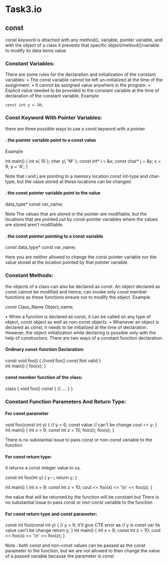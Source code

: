 # Task3.io
## const
 const keyword is attached with any method(), variable, pointer variable, and with the object of a class it prevents that specific object/method()/variable to modify its data items value.
### Constant Variables:
There are some rules for the declaration and initialization of the constant variables:
•	The const variable cannot be left un-initialized at the time of the assignment.
•	It cannot be assigned value anywhere in the program.
•	Explicit value needed to be provided to the constant variable at the time of declaration of the constant variable.
Example 

```
const int y = 10;
```

### Const Keyword With Pointer Variables:
there are three possible ways to use a const keyword with a pointer
#### . the pointer variable point to a const value
Example
>
int main()
{
    int x{ 10 };
    char y{ 'M' };
    const int* i = &x;
    const char* j = &y;
     x = 9;
     y = 'A';
 }
>

Note that i and j are pointing to a memory location const int-type and char-type, but the value stored at these locations can be changed 
#### . the const pointer variable point to the value
>
data_type* const var_name;
>

Note  The values that are stored in the pointer are modifiable, but the locations that are pointed out by const-pointer variables where the values are stored aren’t modifiable. 

#### . the const pointer pointing to a const variable
>
const data_type* const var_name;
>

Here  you are neither allowed to change the const pointer variable nor the value stored at the location pointed by that pointer variable.
### Constant Methods:
the objects of a class can also be declared as const. An object declared as const cannot be modified and hence, can invoke only const member functions as these functions ensure not to modify the object.
Example
>

const Class_Name Object_name;

>
•	When a function is declared as const, it can be called on any type of object, const object as well as non-const objects.
•	Whenever an object is declared as const, it needs to be initialized at the time of declaration. However, the object initialization while declaring is possible only with the help of constructors.
There are two ways of a constant function declaration:
#### Ordinary const-function Declaration:
>

const void foo()
{
   //void foo() const Not valid
}                  
int main()
{
   foo(x);
} 

>
####  const member function of the class:
>

class
{
   void foo() const
   {
       //.....
   }
}

>
### Constant Function Parameters And Return Type:
#### For const parameter 
>

void foo(const int y)
{
    // y = 6; const value
    // can't be change
    cout << y;
}
int main()
{
    int x = 9;
    const int z = 10;
    foo(z);
    foo(x);
}

>
There is no substantial issue to pass const or non-const variable to the function
#### For const return type: 
 it returns a const integer value to us.
>
 
const int foo(int y)
{
    y--;
    return y;
}
 
int main()
{
    int x = 9;
    const int z = 10;
    cout << foo(x) << '\n' << foo(z);
 }
 
>
the value that will be returned by the function will be constant but There is no substantial issue to pass const or non-const variable to the function
#### For const return type and const parameter:
>

const int foo(const int y)
{
    // y = 9; it'll give CTE error as
    // y is const var its value can't be change
    return y;
}
int main()
{
    int x = 9;
    const int z = 10;
    cout << foo(x) << '\n' << foo(z);
}

>
Note :
both const and non-const values can be passed as the const parameter to the function, but we are not allowed to then change the value of a passed variable because the parameter is const
